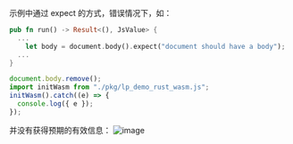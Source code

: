 示例中通过 expect 的方式，错误情况下，如：

```rust
pub fn run() -> Result<(), JsValue> {
  ...
    let body = document.body().expect("document should have a body");
  ...
}
```

```js
document.body.remove();
import initWasm from "./pkg/lp_demo_rust_wasm.js";
initWasm().catch((e) => {
  console.log({ e });
});
```

并没有获得预期的有效信息：
![image](https://user-images.githubusercontent.com/11046969/177038094-f5538a12-f44c-4aed-9cf9-bf97d43733d8.png)
